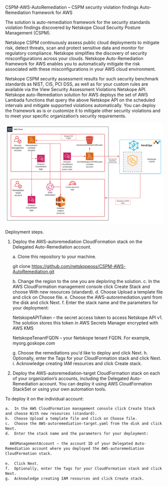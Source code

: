 CSPM-AWS-AutoRemediation – CSPM security violation findings Auto-Remediation framework for AWS

The solution is auto-remediation framework for the security standards violation findings discovered by Netskope Cloud Security Posture Management (CSPM).

Netskope CSPM continuously assess public cloud deployments to mitigate risk, detect threats, scan and protect sensitive data and monitor for regulatory compliance. Netskope simplifies the discovery of security misconfigurations across your clouds. Netskope Auto-Remediation framework for AWS enables you to automatically mitigate the risk associated with these misconfigurations in your AWS cloud environment. 

Netskope CSPM security assessment results for such security benchmark standards as NIST, CIS, PCI DSS, as well as for your custom rules are available via the View Security Assessment Violations Netskope API. 
Netskope auto-Remediation solution for AWS deploys the set of AWS Lambada functions that query the above Netskope API on the scheduled intervals and mitigate supported violations automatically. 
You can deploy the framework as is or customize it to mitigate other security violations and to meet your specific organization’s security requirements. 

![](.//media/AWS-autoremediation.png)

Deployment steps.
1.  Deploy the AWS-autoremediation CloudFormation stack on the Delegated Auto-Remediation account. 

    a.  Clone this repository to your machine. 

    git clone https://github.com/netskopeoss/CSPM-AWS-AutoRemediation.git

    b.  Change the region to the one you are deploring the solution. 
    c.  In the AWS CloudFormation management console click Create Stack and choose With new resources (standard).
    d.  Choose Upload a template file and click on Choose file.
    e.  Choose the AWS-autoremediation.yaml from the disk and click Next.
    f.  Enter the stack name and the parameters for your deployment:

      NetskopeAPIToken – the secret access token to access Netskope API v1. The solution stores this token in AWS Secrets Manager encrypted with AWS KMS

      NetskopeTenantFQDN – your Netskope tenant FQDN. For example, myorg.goskope.com

    g.  Choose the remediations you'd like to deploy and click Next.
    h.  Optionally, enter the Tags for your CloudFormation stack and click Next.
    i.  Acknowledge creating IAM resources and click Create stack.

2.  Deploy the AWS-autoremediation-target CloudFormation stack on each of your organization’s accounts, including the Delegated Auto-Remediation account. 
You can deploy it using AWS CloudFormation StackSet or using your own automation tools.

To deploy it on the individual account:

    a.  In the AWS CloudFormation management console click Create Stack and choose With new resources (standard).
    b.  Choose Upload a template file and click on Choose file.
    c.  Choose the AWS-autoremediation-target.yaml from the disk and click Next.
    d.  Enter the stack name and the parameters for your deployment:

      AWSManagementAccount – the account ID of your Delegated Auto-Remediation account where you deployed the AWS-autoremediation CloudFormation stack.

    e.  Click Next.
    f.  Optionally, enter the Tags for your CloudFormation stack and click Next.
    g.  Acknowledge creating IAM resources and click Create stack.